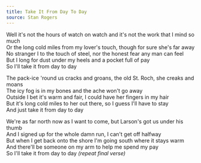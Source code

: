 ```yaml
---  
title: Take It From Day To Day  
source: Stan Rogers
---  
```

  
Well it's not the hours of watch on watch and it's not the work that I mind so much  
Or the long cold miles from my lover's touch, though for sure she's far away  
No stranger I to the touch of steel, nor the honest fear any man can feel  
But I long for dust under my heels and a pocket full of pay  
So I'll take it from day to day  

The pack-ice 'round us cracks and groans, the old St. Roch, she creaks and moans  
The icy fog is in my bones and the ache won't go away  
Outside I bet it's warm and fair, I could have her fingers in my hair  
But it's long cold miles to her out there, so I guess I'll have to stay  
And just take it from day to day  

We're as far north now as I want to come, but Larson's got us under his thumb  
And I signed up for the whole damn run, I can't get off halfway  
But when I get back onto the shore I'm going south where it stays warm  
And there'll be someone on my arm to help me spend my pay  
So I'll take it from day to day _(repeat final verse)_  